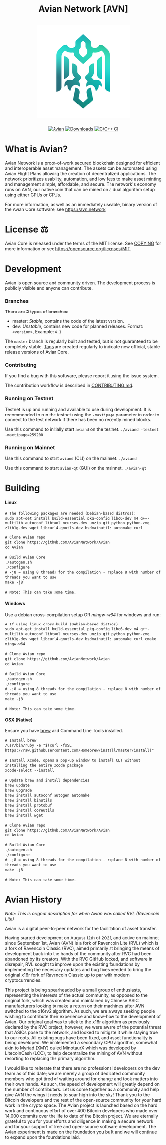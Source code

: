 <h1 align="center">
Avian Network [AVN]  
<br/><br/>
<img src="./src/qt/res/icons/avian.png" alt="Avian" width="300"/>
</h1>

<div align="center">

[![Avian](https://img.shields.io/badge/Avian-Network-blue.svg)](https://avn.network)
[![Downloads](https://img.shields.io/github/downloads/AvianNetwork/Avian/total)](https://avn.network)
[![C/C++ CI](https://github.com/AvianNetwork/Avian/actions/workflows/c-cpp.yml/badge.svg)](https://github.com/AvianNetwork/Avian/actions/workflows/c-cpp.yml)

</div>

# What is Avian?

Avian Network is a proof-of-work secured blockchain designed
for efficient and interoperable asset management. 
The assets can be automated using Avian Flight Plans allowing the creation of decentralized applications. 
The network prioritizes usability, automation, and low fees to make asset minting and management
simple, affordable, and secure. The network's economy runs on AVN, our
native coin that can be mined on a dual algorithm setup using either GPUs
or CPUs.

For more information, as well as an immediately useable, binary version of
the Avian Core software, see https://avn.network

# License ⚖️
Avian Core is released under the terms of the MIT license. See [COPYING](COPYING) for more
information or see https://opensource.org/licenses/MIT.

# Development

Avian is open source and community driven. The development process is publicly visible and anyone can contribute.

### Branches

There are **2** types of branches:

  - master: *Stable*, contains the code of the latest version.
  - dev: *Unstable*, contains new code for planned releases. Format: `<version>`, Example: `4.1`

The `master` branch is regularly built and tested, but is not guaranteed to be
completely stable. [Tags](https://github.com/AvianNetwork/Avian/tags) are created
regularly to indicate new official, stable release versions of Avian Core.

### Contributing

If you find a bug with this software, please report it using the issue system.

The contribution workflow is described in [CONTRIBUTING.md](CONTRIBUTING.md).

### Running on Testnet

Testnet is up and running and available to use during development. It is recommended to run the testnet using the `-maxtipage` parameter in order to connect to the test network if there has been no recently mined blocks.

Use this command to initially start `aviand` on the testnet. <code>./aviand -testnet -maxtipage=259200</code>

### Running on Mainnet

Use this command to start `aviand` (CLI) on the mainnet.
<code>./aviand</code>

Use this command to start `avian-qt` (GUI) on the mainnet.
<code>./avian-qt</code>

# Building

#### Linux

```shell
# The following packages are needed (Debian-based distros):
sudo apt-get install build-essential pkg-config libc6-dev m4 g++-multilib autoconf libtool ncurses-dev unzip git python python-zmq zlib1g-dev wget libcurl4-gnutls-dev bsdmainutils automake curl
```

```shell
# Clone Avian repo
git clone https://github.com/AvianNetwork/Avian
cd Avian

# Build Avian Core
./autogen.sh
./configure
# -j8 = using 8 threads for the compilation - replace 8 with number of threads you want to use
make -j8

# Note: This can take some time.
```

#### Windows

Use a debian cross-compilation setup OR *mingw-w64* for windows and run:

```shell
# If using linux cross-build (Debian-based distros)
sudo apt-get install build-essential pkg-config libc6-dev m4 g++-multilib autoconf libtool ncurses-dev unzip git python python-zmq zlib1g-dev wget libcurl4-gnutls-dev bsdmainutils automake curl cmake mingw-w64

# Clone Avian repo
git clone https://github.com/AvianNetwork/Avian
cd Avian

# Build Avian Core
./autogen.sh
./configure
# -j8 = using 8 threads for the compilation - replace 8 with number of threads you want to use
make -j8

# Note: This can take some time.
```

#### OSX **(Native)**
Ensure you have [brew](https://brew.sh) and Command Line Tools installed.

```shell
# Install brew
/usr/bin/ruby -e "$(curl -fsSL https://raw.githubusercontent.com/Homebrew/install/master/install)"

# Install Xcode, opens a pop-up window to install CLT without installing the entire Xcode package
xcode-select --install 

# Update brew and install dependencies
brew update
brew upgrade
brew install autoconf autogen automake
brew install binutils
brew install protobuf
brew install coreutils
brew install wget

# Clone Avian repo
git clone https://github.com/AvianNetwork/Avian
cd Avian

# Build Avian Core
./autogen.sh
./configure
# -j8 = using 8 threads for the compilation - replace 8 with number of threads you want to use
make -j8

# Note: This can take some time.
```

# Avian History 
*Note: This is orignal description for when Avian was called RVL (Ravencoin Lite)*

Avian is a digital peer-to-peer network for the facilitation of asset transfer.

Having started development on August 12th of 2021, and active on mainnet since September 1st, Avian (AVN) is a fork of Ravencoin Lite (RVL) which is a fork of Ravencoin Classic (RVC), aimed primarily at bringing the means of development back into the hands of the community after RVC had been abandoned by its creators. With the RVC GitHub locked, and software in disrepair, RVL sought to improve upon the existing foundations by implementing the necessary updates and bug fixes needed to bring the original x16r fork of Ravencoin Classic up to par with modern cryptocurrencies.

This project is being spearheaded by a small group of enthusiasts, representing the interests of the actual community, as opposed to the original fork, which was created and maintained by Chinese ASIC manufacturers looking to make a return on their machines after AVN switched to the x16rv2 algorithm. As such, we are always seeking people wishing to contribute their experience and know-how to the development of Avian.
Our original goal was to stick to the x16r algorithm as previously declared by the RVC project, however, we were aware of the potential threat that ASICs pose to the network, and looked to mitigate it while staying true to our roots. All existing bugs have been fixed, and asset functionality is being developed. We implemented a secondary CPU algorithm, somewhat akin to Myriad (XMY) called MinotaurX which was developed by LitecoinCash (LCC), to help decentralize the mining of AVN without resorting to replacing the primary algorithm.

I would like to reiterate that there are no professional developers on the dev team as of this date; we are merely a group of dedicated community members who got tired of waiting around for change and took matters into their own hands. As such, the speed of development will greatly depend on the number of contributors. Let us come together as a community and help give AVN the wings it needs to soar high into the sky!
Thank you to the Bitcoin developers and the rest of the open-source community for your hard work in the crypto space.
The Avian project is launched based on the hard work and continuous effort of over 400 Bitcoin developers who made over 14,000 commits over the life to date of the Bitcoin project. We are eternally grateful to you for your efforts and diligence in making a secure network and for your support of free and open-source software development. The Avian experiment is made on the foundation you built and we will continue to expand upon the foundations laid.
